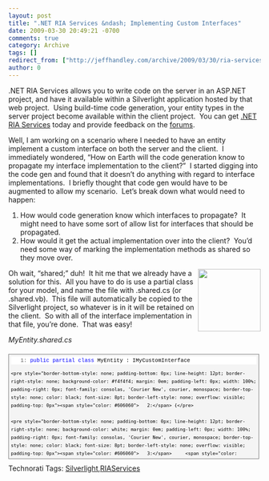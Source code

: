 ```yaml
---
layout: post
title: ".NET RIA Services &ndash; Implementing Custom Interfaces"
date: 2009-03-30 20:49:21 -0700
comments: true
category: Archive
tags: []
redirect_from: ["http://jeffhandley.com/archive/2009/03/30/ria-services-custom-interfaces.aspx"].aspx
author: 0
---
```

<!-- more -->
<p>.NET RIA Services allows you to write code on the server in an ASP.NET project, and have it available within a Silverlight application hosted by that web project.  Using build-time code generation, your entity types in the server project become available within the client project.  You can get <a href="http://www.microsoft.com/downloads/details.aspx?FamilyID=76bb3a07-3846-4564-b0c3-27972bcaabce&amp;displaylang=en" target="_blank">.NET RIA Services</a> today and provide feedback on the <a title=".NET RIA Services Forums" href="http://silverlight.net/forums/53.aspx" target="_blank">forums</a>.</p>  <p>Well, I am working on a scenario where I needed to have an entity implement a custom interface on both the server and the client.  I immediately wondered, “How on Earth will the code generation know to propagate my interface implementation to the client?”  I started digging into the code gen and found that it doesn’t do anything with regard to interface implementations.  I briefly thought that code gen would have to be augmented to allow my scenario.  Let’s break down what would need to happen:</p>  <ol>   <li>How would code generation know which interfaces to propagate?  It might need to have some sort of allow list for interfaces that should be propagated. </li>    <li>How would it get the actual implementation over into the client?  You’d need some way of marking the implementation methods as shared so they move over. </li> </ol>  <p><img style="border-bottom: 0px; border-left: 0px; display: inline; margin-left: 0px; border-top: 0px; margin-right: 0px; border-right: 0px" title="" border="0" alt="" align="right" src="http://blog.jeffhandley.com/images/blog_jeffhandley_com/WindowsLiveWriter/76e.NETRIAServicesImplementingCustomInte_C25F/Img6%5B1%5D_3.jpg" width="125" height="125" /> Oh wait, “shared;” duh!  It hit me that we already have a solution for this.  All you have to do is use a partial class for your model, and name the file with .shared.cs (or .shared.vb).  This file will automatically be copied to the Silverlight project, so whatever is in it will be retained on the client.  So with all of the interface implementation in that file, you’re done.  That was easy!</p>  <p><em>MyEntity.shared.cs</em></p>  <div style="border-bottom: gray 1px solid; border-left: gray 1px solid; padding-bottom: 4px; line-height: 12pt; background-color: #f4f4f4; margin: 20px 0px 10px; padding-left: 4px; width: 97.5%; padding-right: 4px; font-family: consolas, 'Courier New', courier, monospace; max-height: 200px; font-size: 8pt; overflow: auto; border-top: gray 1px solid; cursor: text; border-right: gray 1px solid; padding-top: 4px">   <div style="border-bottom-style: none; padding-bottom: 0px; line-height: 12pt; border-right-style: none; background-color: #f4f4f4; padding-left: 0px; width: 100%; padding-right: 0px; font-family: consolas, 'Courier New', courier, monospace; border-top-style: none; color: black; font-size: 8pt; border-left-style: none; overflow: visible; padding-top: 0px">     <pre style="border-bottom-style: none; padding-bottom: 0px; line-height: 12pt; border-right-style: none; background-color: white; margin: 0em; padding-left: 0px; width: 100%; padding-right: 0px; font-family: consolas, 'Courier New', courier, monospace; border-top-style: none; color: black; font-size: 8pt; border-left-style: none; overflow: visible; padding-top: 0px"><span style="color: #606060">   1:</span> <span style="color: #0000ff">public</span> <span style="color: #0000ff">partial</span> <span style="color: #0000ff">class</span> MyEntity : IMyCustomInterface</pre>

    <pre style="border-bottom-style: none; padding-bottom: 0px; line-height: 12pt; border-right-style: none; background-color: #f4f4f4; margin: 0em; padding-left: 0px; width: 100%; padding-right: 0px; font-family: consolas, 'Courier New', courier, monospace; border-top-style: none; color: black; font-size: 8pt; border-left-style: none; overflow: visible; padding-top: 0px"><span style="color: #606060">   2:</span> {</pre>

    <pre style="border-bottom-style: none; padding-bottom: 0px; line-height: 12pt; border-right-style: none; background-color: white; margin: 0em; padding-left: 0px; width: 100%; padding-right: 0px; font-family: consolas, 'Courier New', courier, monospace; border-top-style: none; color: black; font-size: 8pt; border-left-style: none; overflow: visible; padding-top: 0px"><span style="color: #606060">   3:</span>     <span style="color: #0000ff">public</span> <span style="color: #0000ff">void</span> MyCustomInterfaceImplementation() { ... }</pre>

    <pre style="border-bottom-style: none; padding-bottom: 0px; line-height: 12pt; border-right-style: none; background-color: #f4f4f4; margin: 0em; padding-left: 0px; width: 100%; padding-right: 0px; font-family: consolas, 'Courier New', courier, monospace; border-top-style: none; color: black; font-size: 8pt; border-left-style: none; overflow: visible; padding-top: 0px"><span style="color: #606060">   4:</span> }</pre>
  </div>
</div>

<div style="padding-bottom: 0px; margin: 0px; padding-left: 0px; padding-right: 0px; display: inline; float: none; padding-top: 0px" id="scid:0767317B-992E-4b12-91E0-4F059A8CECA8:bc7441e2-0dd2-4de9-b4b2-449b802b6213" class="wlWriterEditableSmartContent">Technorati Tags: <a href="http://technorati.com/tags/Silverlight" rel="tag">Silverlight</a>,<a href="http://technorati.com/tags/RIAServices" rel="tag">RIAServices</a></div>

